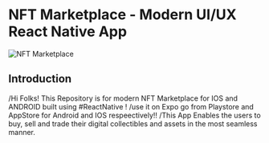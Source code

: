 # NFT Marketplace - Modern UI/UX React Native App
![NFT Marketplace](https://i.ibb.co/X5kYdvB/image.png)

## Introduction
 /Hi Folks! This Repository is for modern NFT Marketplace for IOS and ANDROID built using #ReactNative !
 /use it on Expo go from Playstore and AppStore for Android and IOS respeectively!!
 /This App Enables the users to buy, sell and trade their digital collectibles and assets in the most seamless manner.
